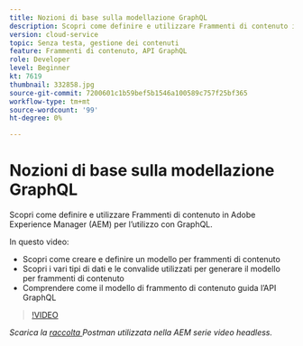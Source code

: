 ```yaml
---
title: Nozioni di base sulla modellazione GraphQL
description: Scopri come definire e utilizzare Frammenti di contenuto in Adobe Experience Manager (AEM) per l’utilizzo con GraphQL.
version: cloud-service
topic: Senza testa, gestione dei contenuti
feature: Frammenti di contenuto, API GraphQL
role: Developer
level: Beginner
kt: 7619
thumbnail: 332858.jpg
source-git-commit: 7200601c1b59bef5b1546a100589c757f25bf365
workflow-type: tm+mt
source-wordcount: '99'
ht-degree: 0%

---
```



# Nozioni di base sulla modellazione GraphQL

Scopri come definire e utilizzare Frammenti di contenuto in Adobe Experience Manager (AEM) per l’utilizzo con GraphQL.

In questo video:

+ Scopri come creare e definire un modello per frammenti di contenuto
+ Scopri i vari tipi di dati e le convalide utilizzati per generare il modello per frammenti di contenuto
+ Comprendere come il modello di frammento di contenuto guida l’API GraphQL

>[!VIDEO](https://video.tv.adobe.com/v/332858/?quality=12&learn=on)

_Scarica la  [raccolta ](./assets/aem-headless-video-series.postman_collection.json) Postman utilizzata nella AEM serie video headless._
